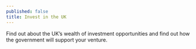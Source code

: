```yaml
---
published: false
title: Invest in the UK
---
```

Find out about the UK’s wealth of investment opportunities and find out how the government will support your venture.